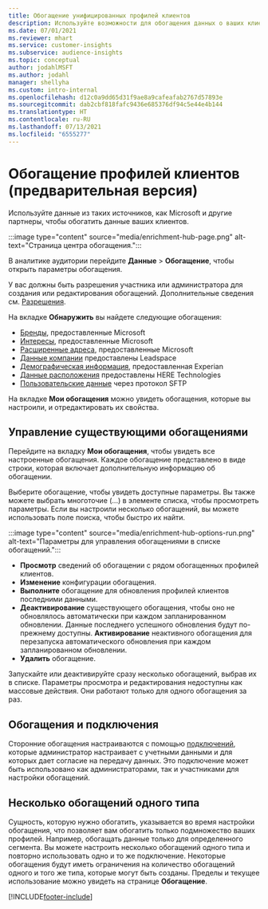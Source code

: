 ```yaml
---
title: Обогащение унифицированных профилей клиентов
description: Используйте возможности для обогащения данных о ваших клиентах.
ms.date: 07/01/2021
ms.reviewer: mhart
ms.service: customer-insights
ms.subservice: audience-insights
ms.topic: conceptual
author: jodahlMSFT
ms.author: jodahl
manager: shellyha
ms.custom: intro-internal
ms.openlocfilehash: d12c0a9dd65d31f9ae8a9cafeafab2767d57893e
ms.sourcegitcommit: dab2cbf818fafc9436e685376df94c5e44e4b144
ms.translationtype: HT
ms.contentlocale: ru-RU
ms.lasthandoff: 07/13/2021
ms.locfileid: "6555277"
---
```

# <a name="enrichment-for-customer-profiles-preview"></a>Обогащение профилей клиентов (предварительная версия)

Используйте данные из таких источников, как Microsoft и другие партнеры, чтобы обогатить данные ваших клиентов.

:::image type="content" source="media/enrichment-hub-page.png" alt-text="Страница центра обогащения.":::

В аналитике аудитории перейдите **Данные** > **Обогащение**, чтобы открыть параметры обогащения.  

У вас должны быть разрешения участника или администратора для создания или редактирования обогащений. Дополнительные сведения см. [Разрешения](permissions.md).

На вкладке **Обнаружить** вы найдете следующие обогащения:

- [Бренды](enrichment-microsoft.md), предоставленные Microsoft
- [Интересы](enrichment-microsoft.md), предоставленные Microsoft
- [Расширенные адреса](enrichment-enhanced-addresses.md), предоставленные Microsoft
- [Данные компании](enrichment-leadspace.md) предоставлены Leadspace
- [Демографическая информация](enrichment-experian.md), предоставленная Experian
- [Данные расположения](enrichment-here.md) предоставлены HERE Technologies
- [Пользовательские данные](enrichment-SFTP-custom-import.md) через протокол SFTP

На вкладке **Мои обогащения** можно увидеть обогащения, которые вы настроили, и отредактировать их свойства.

## <a name="manage-existing-enrichments"></a>Управление существующими обогащениями

Перейдите на вкладку **Мои обогащения**, чтобы увидеть все настроенные обогащения. Каждое обогащение представлено в виде строки, которая включает дополнительную информацию об обогащении.

Выберите обогащение, чтобы увидеть доступные параметры. Вы также можете выбрать многоточие (...) в элементе списка, чтобы просмотреть параметры. Если вы настроили несколько обогащений, вы можете использовать поле поиска, чтобы быстро их найти.

:::image type="content" source="media/enrichment-hub-options-run.png" alt-text="Параметры для управления обогащениями в списке обогащений.":::

- **Просмотр** сведений об обогащении с рядом обогащенных профилей клиентов.
- **Изменение** конфигурации обогащения.
- **Выполните** обогащение для обновления профилей клиентов последними данными.
- **Деактивирование** существующего обогащения, чтобы оно не обновлялось автоматически при каждом запланированном обновлении. Данные последнего успешного обновления будут по-прежнему доступны. **Активирование** неактивного обогащения для перезапуска автоматического обновления при каждом запланированном обновлении.
- **Удалить** обогащение.

Запускайте или деактивируйте сразу несколько обогащений, выбрав их в списке. Параметры просмотра и редактирования недоступны как массовые действия. Они работают только для одного обогащения за раз.

## <a name="enrichments-and-connections"></a>Обогащения и подключения

Сторонние обогащения настраиваются с помощью [подключений](connections.md), которые администратор настраивает с учетными данными и для которых дает согласие на передачу данных. Это подключение может быть использовано как администраторами, так и участниками для настройки обогащений.  

## <a name="multiple-enrichments-of-the-same-type"></a>Несколько обогащений одного типа

Сущность, которую нужно обогатить, указывается во время настройки обогащения, что позволяет вам обогатить только подмножество ваших профилей. Например, обогащать данные только для определенного сегмента. Вы можете настроить несколько обогащений одного типа и повторно использовать одно и то же подключение. Некоторые обогащения будут иметь ограничения на количество обогащений одного и того же типа, которые могут быть созданы. Пределы и текущее использование можно увидеть на странице **Обогащение**.

[!INCLUDE[footer-include](../includes/footer-banner.md)]
